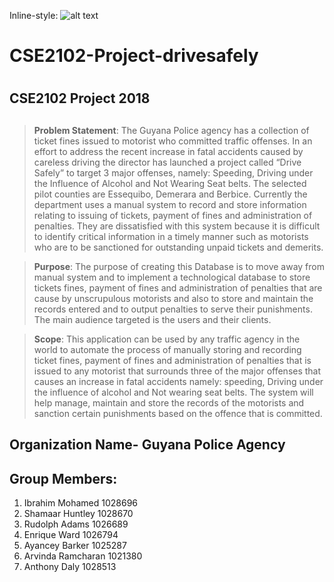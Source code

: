 Inline-style: 
![alt text](https://goo.gl/images/HPQ9yC)
# CSE2102-Project-drivesafely <h1> 
## CSE2102 Project 2018 <h2>
>**Problem Statement**:
The Guyana Police agency has a collection of ticket fines issued to motorist who committed traffic offenses. In an effort to address the recent increase in fatal accidents caused by careless driving the director has launched a project called “Drive Safely” to target 3 major offenses, namely: Speeding, Driving under the Influence of Alcohol and Not Wearing Seat belts. The selected pilot counties are Essequibo, Demerara and Berbice. Currently the department uses a manual system to record and store information relating to issuing of tickets, payment of fines and administration of penalties. They are dissatisfied with this system because it is difficult to identify critical information in a timely manner such as motorists who are to be sanctioned for outstanding unpaid tickets and demerits.

>**Purpose**:
The purpose of creating this Database is to move away from manual system and to implement a technological database to store tickets fines, payment of fines and administration of penalties that are cause by unscrupulous motorists and also to store and maintain the records entered and to output penalties to serve their punishments. The main audience targeted is the users and their clients.

>**Scope**:
This application can be used by any traffic agency in the world to automate the process of manually storing and recording ticket fines, payment of fines and administration of penalties that is issued to any motorist that surrounds three of the major offenses that causes an increase in fatal accidents namely: speeding, Driving under the influence of alcohol and Not wearing seat belts. The system will help manage, maintain and store the records of the motorists and sanction certain punishments based on the offence that is committed.


## Organization Name- Guyana Police Agency <h2>

## Group Members:
  1. Ibrahim Mohamed   1028696 
  2. Shamaar Huntley   1028670
  3. Rudolph Adams     1026689
  4. Enrique Ward  	   1026794
  5. Ayancey Barker    1025287
  6. Arvinda Ramcharan 1021380
  7. Anthony Daly	     1028513
